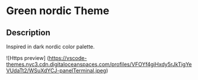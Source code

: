 # Green nordic Theme

## Description

Inspired in dark nordic color palette.

![Https preview]
(https://vscode-themes.nyc3.cdn.digitaloceanspaces.com/profiles/VFOYf4giHxdy5rJkTigYeVUdaTt2/WSuXdYCJ-panelTerminal.jpeg)